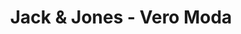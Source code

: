 ---
title: "Jack & Jones - Vero Moda"
url: /baden-baden/jack-und-jones-vero-moda/
shop: Kleidung
---